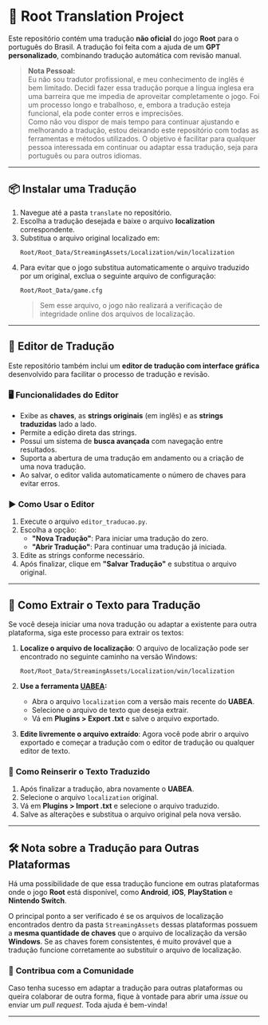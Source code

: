 # 🌳 Root Translation Project

Este repositório contém uma tradução **não oficial** do jogo **Root** para o português do Brasil. A tradução foi feita com a ajuda de um **GPT personalizado**, combinando tradução automática com revisão manual.

> **Nota Pessoal:**  
> Eu não sou tradutor profissional, e meu conhecimento de inglês é bem limitado. Decidi fazer essa tradução porque a língua inglesa era uma barreira que me impedia de aproveitar completamente o jogo. Foi um processo longo e trabalhoso, e, embora a tradução esteja funcional, ela pode conter erros e imprecisões.  
> Como não vou dispor de mais tempo para continuar ajustando e melhorando a tradução, estou deixando este repositório com todas as ferramentas e métodos utilizados. O objetivo é facilitar para qualquer pessoa interessada em continuar ou adaptar essa tradução, seja para português ou para outros idiomas.

---

## 📦 Instalar uma Tradução

1. Navegue até a pasta `translate` no repositório.
2. Escolha a tradução desejada e baixe o arquivo **localization** correspondente.
3. Substitua o arquivo original localizado em:
   ```
   Root/Root_Data/StreamingAssets/Localization/win/localization
   ```
4. Para evitar que o jogo substitua automaticamente o arquivo traduzido por um original, exclua o seguinte arquivo de configuração:
   ```
   Root/Root_Data/game.cfg
   ```
   > Sem esse arquivo, o jogo não realizará a verificação de integridade online dos arquivos de localização.

---

## 🔧 Editor de Tradução

Este repositório também inclui um **editor de tradução com interface gráfica** desenvolvido para facilitar o processo de tradução e revisão.

### 🖥️ **Funcionalidades do Editor**

- Exibe as **chaves**, as **strings originais** (em inglês) e as **strings traduzidas** lado a lado.
- Permite a edição direta das strings.
- Possui um sistema de **busca avançada** com navegação entre resultados.
- Suporta a abertura de uma tradução em andamento ou a criação de uma nova tradução.
- Ao salvar, o editor valida automaticamente o número de chaves para evitar erros.

### ▶️ **Como Usar o Editor**

1. Execute o arquivo `editor_traducao.py`.
2. Escolha a opção:
   - **"Nova Tradução"**: Para iniciar uma tradução do zero.
   - **"Abrir Tradução"**: Para continuar uma tradução já iniciada.
3. Edite as strings conforme necessário.
4. Após finalizar, clique em **"Salvar Tradução"** e substitua o arquivo original.

---

## 🧩 **Como Extrair o Texto para Tradução**

Se você deseja iniciar uma nova tradução ou adaptar a existente para outra plataforma, siga este processo para extrair os textos:

1. **Localize o arquivo de localização**:
   O arquivo de localização pode ser encontrado no seguinte caminho na versão Windows:
   ```
   Root/Root_Data/StreamingAssets/Localization/win/localization
   ```
   
2. **Use a ferramenta [UABEA](https://github.com/nesrak1/UABEA):**
   - Abra o arquivo `localization` com a versão mais recente do **UABEA**.
   - Selecione o arquivo de texto que deseja extrair.
   - Vá em **Plugins > Export .txt** e salve o arquivo exportado.

3. **Edite livremente o arquivo extraído**:
   Agora você pode abrir o arquivo exportado e começar a tradução com o editor de tradução ou qualquer editor de texto.

### 🔄 **Como Reinserir o Texto Traduzido**

1. Após finalizar a tradução, abra novamente o **UABEA**.
2. Selecione o arquivo `localization` original.
3. Vá em **Plugins > Import .txt** e selecione o arquivo traduzido.
4. Salve as alterações e substitua o arquivo original pela nova versão.

---

## 🛠️ **Nota sobre a Tradução para Outras Plataformas**

Há uma possibilidade de que essa tradução funcione em outras plataformas onde o jogo **Root** está disponível, como **Android**, **iOS**, **PlayStation** e **Nintendo Switch**.

O principal ponto a ser verificado é se os arquivos de localização encontrados dentro da pasta `StreamingAssets` dessas plataformas possuem a **mesma quantidade de chaves** que o arquivo de localização da versão **Windows**. Se as chaves forem consistentes, é muito provável que a tradução funcione corretamente ao substituir o arquivo de localização.

### 💬 **Contribua com a Comunidade**

Caso tenha sucesso em adaptar a tradução para outras plataformas ou queira colaborar de outra forma, fique à vontade para abrir uma *issue* ou enviar um *pull request*. Toda ajuda é bem-vinda!

---
